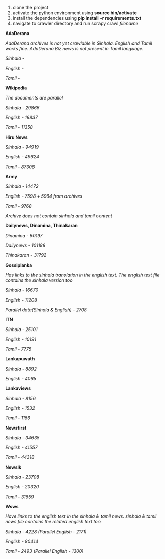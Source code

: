 1. clone the project
2. activate the python environment using **source bin/activate**
3. install the dependencies using **pip install -r requirements.txt**
4. navigate to crawler directory and run scrapy crawl *filename*

**AdaDerana**

*AdaDerana archives is not yet crawlable in Sinhala. English and Tamil works fine.*
*AdaDerana Biz news is not present in Tamil language.*

*Sinhala -*

*English -*

*Tamil -*

**Wikipedia**

*The documents are parallel*

*Sinhala - 29866*

*English - 19837*

*Tamil - 11358*

**Hiru News**

*Sinhala - 94919*

*English - 49624*

*Tamil - 87308*

**Army**

*Sinhala - 14472*

*English - 7598* + *5964 from archives* 

*Tamil - 9768*

*Archive does not contain sinhala and tamil content*

**Dailynews, Dinamina, Thinakaran**

*Dinamina - 60197*

*Dailynews - 101188*

*Thinakaran - 31792*

**Gossiplanka**

*Has links to the sinhala translation in the english text. The english text file contains the sinhala version too*

*Sinhala - 16670*

*English - 11208*

*Parallel data(Sinhala & English) - 2708*

**ITN**

*Sinhala - 25101*

*English - 10191*

*Tamil - 7775*

**Lankapuwath**

*Sinhala - 8892*

*English - 4065*

**Lankaviews**

*Sinhala - 8156*

*English - 1532*

*Tamil - 1166*

**Newsfirst**

*Sinhala - 34635*

*English - 41557*

*Tamil - 44318*

**Newslk**

*Sinhala - 23708*

*English - 20320*

*Tamil - 31659*

**Wsws**

*Have links to the english text in the sinhala & tamil news. sinhala & tamil news file contains the related english text too*

*Sinhala - 4228 (Parallel English - 2171)*

*English - 80414*

*Tamil - 2493 (Parallel English - 1300)*  